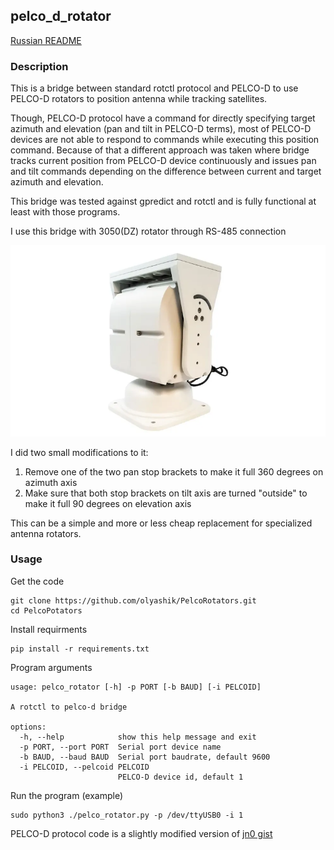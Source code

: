 ## pelco_d_rotator

[Russian README](README-ru.md)

### Description

This is a bridge between standard rotctl protocol and PELCO-D to use PELCO-D rotators to position antenna while
tracking satellites.

Though, PELCO-D protocol have a command for directly specifying target azimuth and elevation (pan and tilt in PELCO-D
terms), most of PELCO-D devices are not able to respond to commands while executing this position command. Because of
that a different approach was taken where bridge tracks current position from PELCO-D device continuously and issues
pan and tilt commands depending on the difference between current and target azimuth and elevation.

This bridge was tested against gpredict and rotctl and is fully functional at least with those programs.

I use this bridge with 3050(DZ) rotator through RS-485 connection  

![alt text](images/rotator_3050.png)

I did two small modifications to it:
1. Remove one of the two pan stop brackets to make it full 360 degrees on azimuth axis
2. Make sure that both stop brackets on tilt axis are turned "outside" to make it full 90 degrees on elevation axis

This can be a simple and more or less cheap replacement for specialized antenna rotators.

### Usage

Get the code

```
git clone https://github.com/olyashik/PelcoRotators.git
cd PelcoPotators
```


Install requirments

```
pip install -r requirements.txt
```

Program arguments

```
usage: pelco_rotator [-h] -p PORT [-b BAUD] [-i PELCOID]

A rotctl to pelco-d bridge

options:
  -h, --help            show this help message and exit
  -p PORT, --port PORT  Serial port device name
  -b BAUD, --baud BAUD  Serial port baudrate, default 9600
  -i PELCOID, --pelcoid PELCOID
                        PELCO-D device id, default 1
```

Run the program (example)

```
sudo python3 ./pelco_rotator.py -p /dev/ttyUSB0 -i 1
```


PELCO-D protocol code is a slightly modified version of [jn0 gist](https://gist.github.com/jn0/cc5c78f4a0f447a6fb2e45a5d9efa13d)
